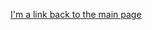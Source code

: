 <style>
  .inner {
    max-width: 1024px !important;
  }
</style>

<script src="https://dev.valassis.eu/scripts/core/util/init.js"></script>
<div id="ValassisGallery" style="width: 100%"></div>


[I'm a link back to the main page](../index.md)

